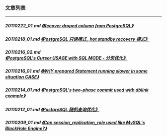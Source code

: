 ### 文章列表  
----  
##### 20110222_01.md   [《Recover droped column from PostgreSQL》](20110222_01.md)  
##### 20110218_01.md   [《PostgreSQL 只读模式 , hot standby recovery 模式》](20110218_01.md)  
##### 20110216_02.md   [《PostgreSQL's Cursor USAGE with SQL MODE - 分页优化》](20110216_02.md)  
##### 20110216_01.md   [《WHY prepared Statement running slower in some situation CASE》](20110216_01.md)  
##### 20110214_01.md   [《PostgreSQL's two-phase commit used with dblink example》](20110214_01.md)  
##### 20110212_01.md   [《PostgreSQL 随机查询优化》](20110212_01.md)  
##### 20110209_01.md   [《Can session_replication_role used like MySQL's BlackHole Engine?》](20110209_01.md)  
